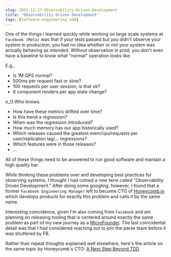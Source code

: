 ```yaml
---
slug: 2021-12-27-Observability-Driven-Development
title: 'Observability Driven Development'
tags: [software-engineering odd]
---
```


One of the things I learned quickly while working on large scale systems at `Facebook (Meta)` was that if your tests passed but you didn't observe your system in production, you had no idea whether or not your system was actually behaving as intended. Without observation in prod, you don't even have a baseline to know what "normal" operation looks like.

E.g.,

- Is 1M QPS normal?
- 500ms per request fast or slow?
- 100 requests per user session, is that ok?
- 6 component renders per app state change?

o_O Who knows.

- How have these metrics drifted over time?
- Is this trend a regression?
- When was the regression introduced?
- How much memory has our app historically used?
- Which releases caused the greatest mem/cpu/requests per user/replication lag/... regressions?
- Which features were in those releases?
- ...

All of these things need to be answered to run good software and mantain a high quality bar.

While thinking these problems over and developing best practices for observing systems, I thought I had coined a new term called "Observability Driven Development." After doing some googling, however, I found that a former `Facebook Engineering Manager` left to become CTO of [Honeycomb.io](https://honeycomb.io) which develops products for exactly this problem and calls it by the same name.

Interesting coincidence, given I'm also coming from `Facebook` and am planning on releasing tooling that is centered around exactly the same problem as part of my new journey as a [MicroFounder](https://microfounder.com/). The last coincidental detail was that I had considered reaching out to join the parse team before it was shuttered by FB.

Rather than repeat thoughts explained well elsewhere, here's the article on the same topic by Honeycomb's CTO:
[A Next Step Beyond TDD](https://thenewstack.io/a-next-step-beyond-test-driven-development/)
